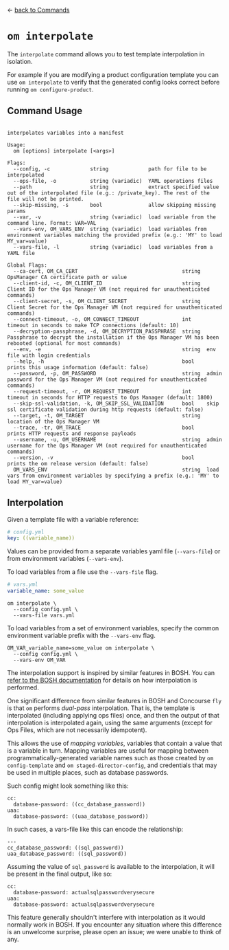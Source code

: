 <!--- This file is autogenerated from the files in docsgenerator/templates/interpolate --->
&larr; [back to Commands](../README.md)

# `om interpolate`

The `interpolate` command allows you to test template interpolation in
isolation.

For example if you are modifying a product configuration template you can use
`om interpolate` to verify that the generated config looks correct before
running `om configure-product`.

## Command Usage
```

interpolates variables into a manifest

Usage:
  om [options] interpolate [<args>]

Flags:
  --config, -c             string             path for file to be interpolated
  --ops-file, -o           string (variadic)  YAML operations files
  --path                   string             extract specified value out of the interpolated file (e.g.: /private_key). The rest of the file will not be printed.
  --skip-missing, -s       bool               allow skipping missing params
  --var, -v                string (variadic)  load variable from the command line. Format: VAR=VAL
  --vars-env, OM_VARS_ENV  string (variadic)  load variables from environment variables matching the provided prefix (e.g.: 'MY' to load MY_var=value)
  --vars-file, -l          string (variadic)  load variables from a YAML file

Global Flags:
  --ca-cert, OM_CA_CERT                                  string  OpsManager CA certificate path or value
  --client-id, -c, OM_CLIENT_ID                          string  Client ID for the Ops Manager VM (not required for unauthenticated commands)
  --client-secret, -s, OM_CLIENT_SECRET                  string  Client Secret for the Ops Manager VM (not required for unauthenticated commands)
  --connect-timeout, -o, OM_CONNECT_TIMEOUT              int     timeout in seconds to make TCP connections (default: 10)
  --decryption-passphrase, -d, OM_DECRYPTION_PASSPHRASE  string  Passphrase to decrypt the installation if the Ops Manager VM has been rebooted (optional for most commands)
  --env, -e                                              string  env file with login credentials
  --help, -h                                             bool    prints this usage information (default: false)
  --password, -p, OM_PASSWORD                            string  admin password for the Ops Manager VM (not required for unauthenticated commands)
  --request-timeout, -r, OM_REQUEST_TIMEOUT              int     timeout in seconds for HTTP requests to Ops Manager (default: 1800)
  --skip-ssl-validation, -k, OM_SKIP_SSL_VALIDATION      bool    skip ssl certificate validation during http requests (default: false)
  --target, -t, OM_TARGET                                string  location of the Ops Manager VM
  --trace, -tr, OM_TRACE                                 bool    prints HTTP requests and response payloads
  --username, -u, OM_USERNAME                            string  admin username for the Ops Manager VM (not required for unauthenticated commands)
  --version, -v                                          bool    prints the om release version (default: false)
  OM_VARS_ENV                                            string  load vars from environment variables by specifying a prefix (e.g.: 'MY' to load MY_var=value)

```

## Interpolation
Given a template file with a variable reference:

```yaml
# config.yml
key: ((variable_name))
```

Values can be provided from a separate variables yaml file (`--vars-file`)
or from environment variables (`--vars-env`).

To load variables from a file use the `--vars-file` flag.

```yaml
# vars.yml
variable_name: some_value
```

```
om interpolate \
  --config config.yml \
  --vars-file vars.yml
```

To load variables from a set of environment variables, specify the common
environment variable prefix with the `--vars-env` flag.

```
OM_VAR_variable_name=some_value om interpolate \
  --config config.yml \
  --vars-env OM_VAR
```

The interpolation support is inspired by similar features in BOSH. You can
[refer to the BOSH documentation](https://bosh.io/docs/cli-int/) for details on how interpolation
is performed.

One significant difference from similar features in BOSH
and Concourse `fly` is that `om` performs _dual-pass_ interpolation.
That is, the template is interpolated (including applying ops files) once,
and then the output of that interpolation is interpolated again,
using the same arguments (except for Ops Files,
which are not necessarily idempotent).

This allows the use of _mapping variables_,
variables that contain a value that is a variable in turn.
Mapping variables are useful for mapping
between programmatically-generated variable names
such as those created by `om config-template` and `om staged-director-config`,
and credentials that may be used in multiple places,
such as database passwords.

Such config might look something like this:

```
cc:
  database-password: ((cc_database_password))
uaa:
  database-password: ((uaa_database_password))
```

In such cases, a vars-file like this can encode the relationship:

```
---
cc_database_password: ((sql_password))
uaa_database_password: ((sql_password))
```

Assuming the value of `sql_password` is available to the interpolation,
it will be present in the final output,
like so:

```
cc:
  database-password: actualsqlpasswordverysecure
uaa:
  database-password: actualsqlpasswordverysecure
```

This feature generally shouldn't interfere with interpolation
as it would normally work in BOSH.
If you encounter any situation where this difference is an unwelcome surprise,
please open an issue; we were unable to think of any.

